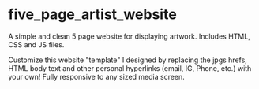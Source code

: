 # five_page_artist_website
A simple and clean 5 page website for displaying artwork. Includes HTML, CSS and JS files. 

Customize this website "template" I designed by replacing the jpgs hrefs, HTML body text and other personal hyperlinks (email, IG, Phone, etc.) with your own! 
Fully responsive to any sized media screen. 
